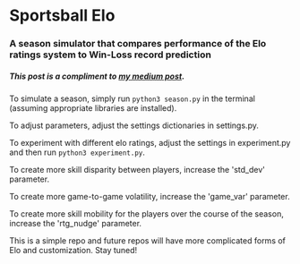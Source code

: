 # Sportsball Elo

### A season simulator that compares performance of the Elo ratings system to Win-Loss record prediction

##### This post is a compliment to [my medium post](https://medium.com/@BlakeAtkinson/rating-sports-teams-elo-vs-win-loss-d46ee57c1314).

To simulate a season, simply run `python3 season.py` in the terminal (assuming appropriate libraries are installed).

To adjust parameters, adjust the settings dictionaries in settings.py.

To experiment with different elo ratings, adjust the settings in experiment.py and then run `python3 experiment.py`.

To create more skill disparity between players, increase the 'std_dev' parameter.

To create more game-to-game volatility, increase the 'game_var' parameter.

To create more skill mobility for the players over the course of the season, increase the 'rtg_nudge' parameter.

This is a simple repo and future repos will have more complicated forms of Elo and customization. Stay tuned!




<!-- end -->
